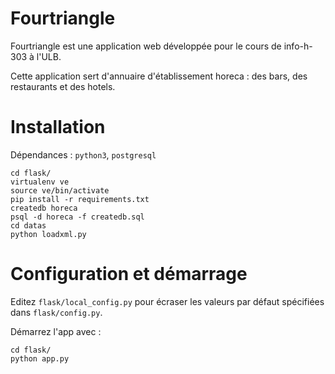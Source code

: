 # Fourtriangle

Fourtriangle est une application web développée pour le cours de info-h-303 à l'ULB.

Cette application sert d'annuaire d'établissement horeca : des bars, des restaurants et des hotels.

# Installation

Dépendances : `python3`, `postgresql`

    cd flask/
    virtualenv ve
    source ve/bin/activate
    pip install -r requirements.txt
    createdb horeca
    psql -d horeca -f createdb.sql
    cd datas
    python loadxml.py


# Configuration et démarrage

Editez `flask/local_config.py` pour écraser les valeurs par défaut spécifiées dans `flask/config.py`.

Démarrez l'app avec :

    cd flask/
    python app.py
